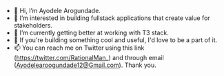 - 👋 Hi, I’m Ayodele Arogundade.
- 👀 I’m interested in building fullstack applications that create value for stakeholders.
- 🌱 I’m currently getting better at working with T3 stack.
- 💞️ If you're building something cool and useful, I'd love to be a part of it.
- 📫 You can reach me on Twitter using this link (https://twitter.com/RationalMan_) and through email (Ayodelearoogundade12@Gmail.com). Thank you.

<!---
Ayodelearog/Ayodelearog is a ✨ special ✨ repository because its `README.md` (this file) appears on your GitHub profile.
You can click the Preview link to take a look at your changes.
--->
